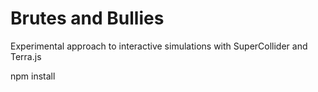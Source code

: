 # Brutes and Bullies
Experimental approach to interactive simulations with SuperCollider and Terra.js

npm install
